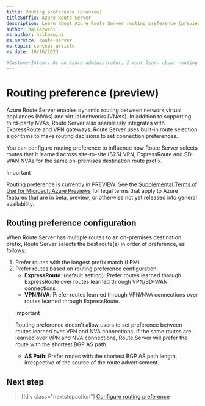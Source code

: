 ```yaml
---
title: Routing preference (preview)
titleSuffix: Azure Route Server
description: Learn about Azure Route Server routing preference (preview) feature to change how it can learn routes.
author: halkazwini
ms.author: halkazwini
ms.service: route-server
ms.topic: concept-article
ms.date: 10/16/2023

#CustomerIntent: As an Azure administrator, I want learn about routing preference feature so that I know how to influence route selection in Azure Route Server.
---
```


# Routing preference (preview)

Azure Route Server enables dynamic routing between network virtual appliances (NVAs) and virtual networks (VNets). In addition to supporting third-party NVAs, Route Server also seamlessly integrates with ExpressRoute and VPN gateways. Route Server uses built-in route selection algorithms to make routing decisions to set connection preferences.

You can configure routing preference to influence how Route Server selects routes that it learned across site-to-site (S2S) VPN, ExpressRoute and SD-WAN NVAs for the same on-premises destination route prefix. 

> [!IMPORTANT]
> Routing preference is currently in PREVIEW. See the [Supplemental Terms of Use for Microsoft Azure Previews](https://azure.microsoft.com/support/legal/preview-supplemental-terms/) for legal terms that apply to Azure features that are in beta, preview, or otherwise not yet released into general availability.

## Routing preference configuration

When Route Server has multiple routes to an on-premises destination prefix, Route Server selects the best route(s) in order of preference, as follows:

1. Prefer routes with the longest prefix match (LPM)
1. Prefer routes based on routing preference configuration:
    - **ExpressRoute**: (default setting): Prefer routes learned through ExpressRoute over routes learned through VPN/SD-WAN connections
    - **VPN/NVA**: Prefer routes learned through VPN/NVA connections over routes learned through ExpressRoute.
    > [!IMPORTANT]
    > Routing preference doesn't allow users to set preference between routes learned over VPN and NVA connections. If the same routes are learned over VPN and NVA connections, Route Server will prefer the route with the shortest BGP AS path.
    - **AS Path**: Prefer routes with the shortest BGP AS path length, irrespective of the source of the route advertisement.

## Next step

> [!div class="nextstepaction"]
> [Configure routing preference](hub-routing-preference-portal.md)

